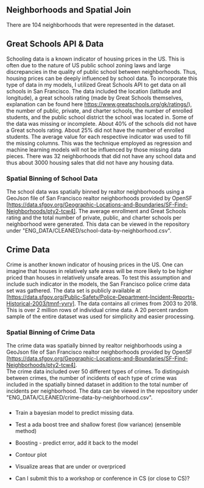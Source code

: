 ## Neighborhoods and Spatial Join
There are 104 neighborhoods that were represented in the dataset.

## Great Schools API & Data
Schooling data is a known indicator of housing prices in the US. This is often due to the nature of US public school zoning laws and large discrepancies in the quality of public school between neighborhoods. Thus, housing prices can be deeply influenced by school data. To incorporate this type of data in my models, I utilized Great Schools API to get data on all schools in San Francisco. The data included the location (latitude and longitude), a great schools rating (made by Great Schools themselves, explanation can be found here https://www.greatschools.org/gk/ratings/), the number of public, private, and charter schools, the number of enrolled students, and the public school district the school was located in. Some of the data was missing or incomplete. About 40% of the schools did not have a Great schools rating. About 25% did not have the number of enrolled students. The average value for each respective indicator was used to fill the missing columns. This was the technique employed as regression and machine learning models will not be influenced by those missing data pieces. There was 32 neighborhoods that did not have any school data and thus about 3000 housing sales that did not have any housing data.

### Spatial Binning of School Data
The school data was spatially binned by realtor neighborhoods using a GeoJson file of San Francisco realtor neighborhoods provided by OpenSF [https://data.sfgov.org/Geographic-Locations-and-Boundaries/SF-Find-Neighborhoods/pty2-tcw4]. The average enrollment and Great Schools rating and the total number of private, public, and charter schools per neighborhood were generated. This data can be viewed in the repository under "ENG_DATA/CLEANED/school-data-by-neighborhood.csv".


## Crime Data
Crime is another known indicator of housing prices in the US. One can imagine that houses in relatively safe areas will be more likely to be higher priced than houses in relatively unsafe areas. To test this assumption and include such indicator in the models, the San Francisco police crime data set was gathered. The data set is publicly available at [https://data.sfgov.org/Public-Safety/Police-Department-Incident-Reports-Historical-2003/tmnf-yvry]. The data contains all crimes from 2003 to 2018. This is over 2 million rows of individual crime data. A 20 percent random sample of the entire dataset was used for simplicity and easier processing.

### Spatial Binning of Crime Data
The crime data was spatially binned by realtor neighborhoods using a GeoJson file of San Francisco realtor neighborhoods provided by OpenSF [https://data.sfgov.org/Geographic-Locations-and-Boundaries/SF-Find-Neighborhoods/pty2-tcw4].  
The crime data included over 50 different types of crimes. To distinguish between crimes, the number of incidents of each type of crime was included in the spatially binned dataset in addition to the total number of incidents per neighborhood. The data can be viewed in the repository under "ENG_DATA/CLEANED/crime-data-by-neighborhood.csv".





###
- Train a bayesian model to predict missing data.
- Test a ada boost tree and shallow forest (low variance) (ensemble method)
- Boosting - predict error, add it back to the model
- Contour plot
- Visualize areas that are under or overpriced

- Can I submit this to a workshop or conference in CS (or close to CS)? 
